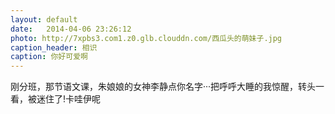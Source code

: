 ```yaml
---
layout: default
date:   2014-04-06 23:26:12
photo: http://7xpbs3.com1.z0.glb.clouddn.com/西瓜头的萌妹子.jpg
caption_header: 相识
caption: 你好可爱啊
---
```

 刚分班，那节语文课，朱娘娘的女神李静点你名字···把呼呼大睡的我惊醒，转头一看，被迷住了!卡哇伊呢
